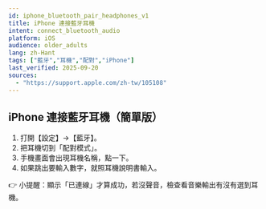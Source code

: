 ```yaml
---
id: iphone_bluetooth_pair_headphones_v1
title: iPhone 連接藍牙耳機
intent: connect_bluetooth_audio
platform: iOS
audience: older_adults
lang: zh-Hant
tags: ["藍牙","耳機","配對","iPhone"]
last_verified: 2025-09-20
sources:
  - "https://support.apple.com/zh-tw/105108"
---
```


## iPhone 連接藍牙耳機（簡單版）

1. 打開【設定】→【藍牙】。  
2. 把耳機切到「配對模式」。  
3. 手機畫面會出現耳機名稱，點一下。  
4. 如果跳出要輸入數字，就照耳機說明書輸入。  

👉 小提醒：顯示「已連線」才算成功，若沒聲音，檢查看音樂輸出有沒有選到耳機。

